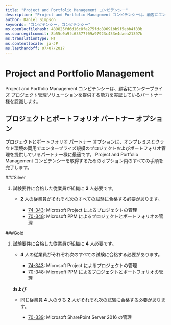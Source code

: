 ```yaml
---
title: "Project and Portfolio Management コンピテンシー"
description: "Project and Portfolio Management コンピテンシーは、顧客にエンタープライズ プロジェクト管理ソリューションを提供する能力を実証しているパートナー様を認識します。"
author: Daniel Simpson
keywords: "コンピテンシー, コンピテンシー"
ms.openlocfilehash: 489825fd6d16c8fa275fdc89691bb9f5ebb4f83b
ms.sourcegitcommit: 8b55c0a9fc63577f09a97923c453e4daea21397b
ms.translationtype: HT
ms.contentlocale: ja-JP
ms.lasthandoff: 07/07/2017
---
```

# <a name="project-and-portfolio-management"></a>Project and Portfolio Management 
Project and Portfolio Management コンピテンシーは、顧客にエンタープライズ プロジェクト管理ソリューションを提供する能力を実証しているパートナー様を認識します。

## <a name="project-and-portfolio-partner-option"></a>プロジェクトとポートフォリオ パートナー オプション
プロジェクトとポートフォリオ パートナー オプションは、オンプレミスとクラウド環境の両用でエンタープライズ規模のプロジェクトおよびポートフォリオ管理を提供しているパートナー様に最適です。 Project and Portfolio Management コンピテンシーを取得するためのオプション内のすべての手順を完了します。

###<a name="silver"></a>Silver
1. 試験要件に合格した従業員が組織に **2** 人必要です。

    - **2** 人の従業員がそれぞれ次のすべての試験に合格する必要があります。

        * [74-343](https://www.microsoft.com/en-us/learning/exam-74-343.aspx): Microsoft Project によるプロジェクトの管理
        * [70-348](https://www.microsoft.com/en-us/learning/exam-70-348.aspx): Microsoft PPM によるプロジェクトとポートフォリオの管理

###<a name="gold"></a>Gold
1. 試験要件に合格した従業員が組織に **4** 人必要です。

    - **4** 人の従業員がそれぞれ次のすべての試験に合格する必要があります。

        * [74-343](https://www.microsoft.com/en-us/learning/exam-74-343.aspx): Microsoft Project によるプロジェクトの管理
        * [70-348](https://www.microsoft.com/en-us/learning/exam-70-348.aspx): Microsoft PPM によるプロジェクトとポートフォリオの管理

    **および** 

    - 同じ従業員 **4** 人のうち **2** 人がそれぞれ次の試験に合格する必要があります。

        *  [70-339](https://www.microsoft.com/en-us/learning/exam-70-339.aspx): Microsoft SharePoint Server 2016 の管理
